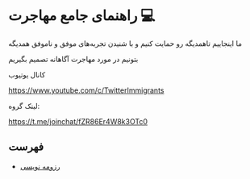 
# راهنمای جامع مهاجرت  💻
ما اینجاییم  تاهمدیگه رو حمایت کنیم و با شنیدن تجربه‌های موفق و ناموفق همدیگه

 بتونیم در مورد مهاجرت آگاهانه تصمیم بگیریم



کانال یوتیوب

https://www.youtube.com/c/TwitterImmigrants

لینک گروه:

https://t.me/joinchat/fZR86Er4W8k3OTc0



## فهرست

 - [رزومه نویسی](#resume)
